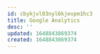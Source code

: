 ```yaml
---
id: cbykjvl03nyl6kjevpm1hc3
title: Google Analytics
desc: ''
updated: 1648843869374
created: 1648843869374
---
```


